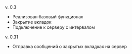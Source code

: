 v. 0.3
- Реализован базовый функционал
- Закрытие вкладок
- Подключение к серверу с интервалом

v. 0.31
- Отправка сообщений о закрытых вкладках на сервер